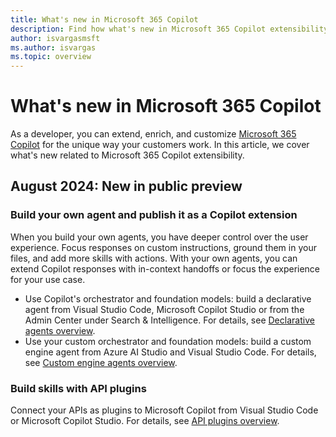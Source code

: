 ```yaml
---
title: What's new in Microsoft 365 Copilot
description: Find how what's new in Microsoft 365 Copilot extensibility, plugins, declarative copilots, custom engine copilots, connectors, and more.
author: isvargasmsft
ms.author: isvargas
ms.topic: overview
---
```


# What's new in Microsoft 365 Copilot

As a developer, you can extend, enrich, and customize [Microsoft 365 Copilot](/microsoft-365-copilot/microsoft-365-copilot-overview) for the unique way your customers work. In this article, we cover what's new related to Microsoft 365 Copilot extensibility.

## August 2024: New in public preview

### Build your own agent and publish it as a Copilot extension

When you build your own agents, you have deeper control over the user experience. Focus responses on custom instructions, ground them in your files, and add more skills with actions. With your own agents, you can extend Copilot responses with in-context handoffs or focus the experience for your use case.

- Use Copilot's orchestrator and foundation models: build a declarative agent from Visual Studio Code, Microsoft Copilot Studio or from the Admin Center under Search & Intelligence. For details, see [Declarative agents overview](overview-declarative-agent.md).
- Use your custom orchestrator and foundation models: build a custom engine agent from Azure AI Studio and Visual Studio Code. For details, see [Custom engine agents overview](overview-custom-engine-agent.md).

### Build skills with API plugins

Connect your APIs as plugins to Microsoft Copilot from Visual Studio Code or Microsoft Copilot Studio. For details, see [API plugins overview](overview-api-plugins.md).
